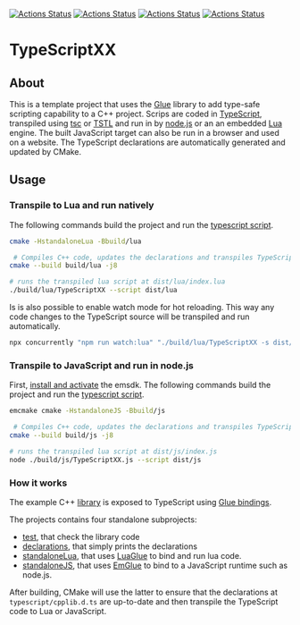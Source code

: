 [![Actions Status](https://github.com/TheLartians/TypeScriptXX/workflows/Lua/badge.svg)](https://github.com/TheLartians/TypeScriptXX/actions)
[![Actions Status](https://github.com/TheLartians/TypeScriptXX/workflows/JavaScript/badge.svg)](https://github.com/TheLartians/TypeScriptXX/actions)
[![Actions Status](https://github.com/TheLartians/TypeScriptXX/workflows/Test/badge.svg)](https://github.com/TheLartians/TypeScriptXX/actions)
[![Actions Status](https://github.com/TheLartians/TypeScriptXX/workflows/Check%20style/badge.svg)](https://github.com/TheLartians/TypeScriptXX/actions)

# TypeScriptXX

## About

This is a template project that uses the [Glue](https://github.com/TheLartians/Glue) library to add type-safe scripting capability to a C++ project.
Scrips are coded in [TypeScript](https://www.typescriptlang.org), transpiled using [tsc](https://www.typescriptlang.org/docs/handbook/compiler-options.html) or [TSTL](https://typescripttolua.github.io) and run in by [node.js](https://nodejs.org) or an an embedded [Lua](https://www.lua.org) engine.
The built JavaScript target can also be run in a browser and used on a website.
The TypeScript declarations are automatically generated and updated by CMake. 

## Usage

### Transpile to Lua and run natively

The following commands build the project and run the [typescript script](typescript/index.ts).

```bash
cmake -HstandaloneLua -Bbuild/lua

 # Compiles C++ code, updates the declarations and transpiles TypeScript
cmake --build build/lua -j8

# runs the transpiled lua script at dist/lua/index.lua
./build/lua/TypeScriptXX --script dist/lua 
```

Is is also possible to enable watch mode for hot reloading.
This way any code changes to the TypeScript source will be transpiled and run automatically.

```bash
npx concurrently "npm run watch:lua" "./build/lua/TypeScriptXX -s dist/lua --watch"
```

### Transpile to JavaScript and run in node.js

First, [install and activate](https://emscripten.org/docs/getting_started/downloads.html) the emsdk.
The following commands build the project and run the [typescript script](typescript/index.ts).

```bash
emcmake cmake -HstandaloneJS -Bbuild/js

 # Compiles C++ code, updates the declarations and transpiles TypeScript
cmake --build build/js -j8

# runs the transpiled lua script at dist/js/index.js
node ./build/js/TypeScriptXX.js --script dist/js 
```

### How it works

The example C++ [library](include/greeter/greeter.h) is exposed to TypeScript using [Glue bindings](source/glue.cpp).

The projects contains four standalone subprojects:

- [test](test), that check the library code
- [declarations](declarations), that simply prints the declarations
- [standaloneLua](standaloneLua), that uses [LuaGlue](https://github.com/TheLartians/LuaGlue) to bind and run lua code.
- [standaloneJS](standaloneJS), that uses [EmGlue](https://github.com/TheLartians/EmGlue) to bind to a JavaScript runtime such as node.js.

After building, CMake will use the latter to ensure that the declarations at `typescript/cpplib.d.ts` are up-to-date and then transpile the TypeScript code to Lua or JavaScript.
